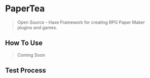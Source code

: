 # PaperTea
> Open Source - Haxe Framework for creating RPG Paper Maker plugins and games.

## How To Use
> Coming Soon


## Test Process